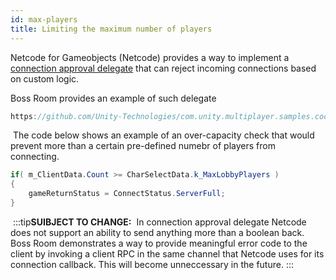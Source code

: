 ```yaml
---
id: max-players
title: Limiting the maximum number of players
---
```



Netcode for Gameobjects (Netcode) provides a way to implement a [connection approval delegate](../mlapi-api/MLAPI.NetworkManager.ConnectionApprovedDelegate.md) that can reject incoming connections based on custom logic.
​


Boss Room provides an example of such delegate

```csharp reference
https://github.com/Unity-Technologies/com.unity.multiplayer.samples.coop/blob/63ecd92e1c72b87cd87cc3cbc1de77da4271b720/Assets/BossRoom/Scripts/Server/Net/ServerGameNetPortal.cs#L242
```
​
The code below shows an example of an over-capacity check that would prevent more than a certain pre-defined numebr of players from connecting.
​
```csharp
if( m_ClientData.Count >= CharSelectData.k_MaxLobbyPlayers )
{
    gameReturnStatus = ConnectStatus.ServerFull;
}
```
​
:::tip**SUIBJECT TO CHANGE:**
​
In connection approval delegate Netcode does not support an ability to send anything more than a boolean back. 
Boss Room demonstrates a way to provide meaningful error code to the client by invoking a client RPC in the same channel that Netcode uses for its connection callback.
This will become unneccessary in the future.
:::

